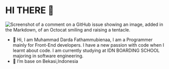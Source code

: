 # HI THERE 👋

![Screenshot of a comment on a GitHub issue showing an image, added in the Markdown, of an Octocat smiling and raising a tentacle.](https://myoctocat.com/assets/images/base-octocat.svg)

- 👀 Hi, I am Muhammad Darda Fathammubienaa, I am a Programmer mainly for Front-End developers. I have a new passion with code when I learnt about code. I am currently studying at IDN BOARDING SCHOOL majoring in software engineering.
- 🌱 I’m base on Bekasi,Indonesia


<!---
Dardabiee/Dardabiee is a ✨ special ✨ repository because its `README.md` (this file) appears on your GitHub profile.
You can click the Preview link to take a look at your changes.
--->
